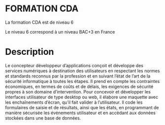 # FORMATION CDA

La formation CDA est de niveau 6

Le niveau 6 correspond à un niveau BAC+3 en France

# Description

Le concepteur développeur d’applications conçoit et développe des services numériques à 
destination des utilisateurs en respectant les normes et standards reconnus par la profession 
et en suivant l’état de l’art de la sécurité informatique à toutes les étapes. Il prend en compte 
les contraintes économiques, en termes de coûts et de délais, les exigences de sécurité 
propres à son domaine d’intervention. Pour concevoir et développer les interfaces utilisateur 
de type desktop ou web, il élabore une maquette avec les enchaînements d’écran, qu’il fait 
valider à l’utilisateur. Il code les formulaires de saisie et de résultats, ainsi que les états, en 
programmant de manière sécurisée les événements utilisateur et en accédant aux données 
stockées dans une base de données.
